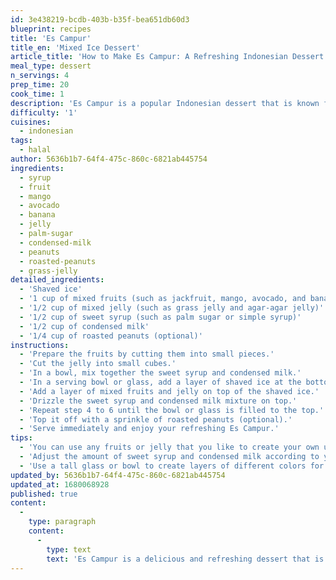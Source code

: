 ```yaml
---
id: 3e438219-bcdb-403b-b35f-bea651db60d3
blueprint: recipes
title: 'Es Campur'
title_en: 'Mixed Ice Dessert'
article_title: 'How to Make Es Campur: A Refreshing Indonesian Dessert'
meal_type: dessert
n_servings: 4
prep_time: 20
cook_time: 1
description: 'Es Campur is a popular Indonesian dessert that is known for its refreshing and sweet taste. The name "es campur" translates to "mixed ice" in English, as the dessert is made up of a mix of shaved ice, various fruits, jelly, and sweet syrup. In this article, we will show you how to make this delicious and colorful dessert.'
difficulty: '1'
cuisines:
  - indonesian
tags:
  - halal
author: 5636b1b7-64f4-475c-860c-6821ab445754
ingredients:
  - syrup
  - fruit
  - mango
  - avocado
  - banana
  - jelly
  - palm-sugar
  - condensed-milk
  - peanuts
  - roasted-peanuts
  - grass-jelly
detailed_ingredients:
  - 'Shaved ice'
  - '1 cup of mixed fruits (such as jackfruit, mango, avocado, and banana)'
  - '1/2 cup of mixed jelly (such as grass jelly and agar-agar jelly)'
  - '1/2 cup of sweet syrup (such as palm sugar or simple syrup)'
  - '1/2 cup of condensed milk'
  - '1/4 cup of roasted peanuts (optional)'
instructions:
  - 'Prepare the fruits by cutting them into small pieces.'
  - 'Cut the jelly into small cubes.'
  - 'In a bowl, mix together the sweet syrup and condensed milk.'
  - 'In a serving bowl or glass, add a layer of shaved ice at the bottom.'
  - 'Add a layer of mixed fruits and jelly on top of the shaved ice.'
  - 'Drizzle the sweet syrup and condensed milk mixture on top.'
  - 'Repeat step 4 to 6 until the bowl or glass is filled to the top.'
  - 'Top it off with a sprinkle of roasted peanuts (optional).'
  - 'Serve immediately and enjoy your refreshing Es Campur.'
tips:
  - 'You can use any fruits or jelly that you like to create your own unique combination.'
  - 'Adjust the amount of sweet syrup and condensed milk according to your taste preference.'
  - 'Use a tall glass or bowl to create layers of different colors for a visually appealing dessert.'
updated_by: 5636b1b7-64f4-475c-860c-6821ab445754
updated_at: 1680068928
published: true
content:
  -
    type: paragraph
    content:
      -
        type: text
        text: 'Es Campur is a delicious and refreshing dessert that is perfect for hot weather or after a spicy meal. With its colorful and fruity ingredients, it''s sure to be a hit with everyone who tries it. Follow this recipe and make your own Es Campur at home to impress your friends and family with your culinary skills.'
---
```

